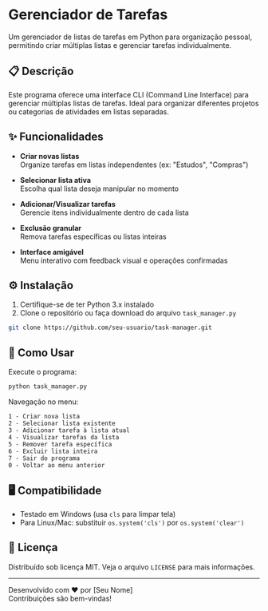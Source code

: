 # Gerenciador de Tarefas

Um gerenciador de listas de tarefas em Python para organização pessoal, permitindo criar múltiplas listas e gerenciar tarefas individualmente.

## 📋 Descrição

Este programa oferece uma interface CLI (Command Line Interface) para gerenciar múltiplas listas de tarefas. Ideal para organizar diferentes projetos ou categorias de atividades em listas separadas.

## ✨ Funcionalidades

- **Criar novas listas**  
  Organize tarefas em listas independentes (ex: "Estudos", "Compras")
  
- **Selecionar lista ativa**  
  Escolha qual lista deseja manipular no momento

- **Adicionar/Visualizar tarefas**  
  Gerencie itens individualmente dentro de cada lista

- **Exclusão granular**  
  Remova tarefas específicas ou listas inteiras

- **Interface amigável**  
  Menu interativo com feedback visual e operações confirmadas

## ⚙️ Instalação

1. Certifique-se de ter Python 3.x instalado
2. Clone o repositório ou faça download do arquivo `task_manager.py`

```bash
git clone https://github.com/seu-usuario/task-manager.git
```

## 🚀 Como Usar

Execute o programa:
```bash
python task_manager.py
```

Navegação no menu:
```
1 - Criar nova lista
2 - Selecionar lista existente
3 - Adicionar tarefa à lista atual
4 - Visualizar tarefas da lista
5 - Remover tarefa específica
6 - Excluir lista inteira
7 - Sair do programa
0 - Voltar ao menu anterior
```

## 🖥 Compatibilidade

- Testado em Windows (usa `cls` para limpar tela)
- Para Linux/Mac: substituir `os.system('cls')` por `os.system('clear')`

## 📄 Licença

Distribuído sob licença MIT. Veja o arquivo `LICENSE` para mais informações.

---

Desenvolvido com ❤️ por [Seu Nome]  
Contribuições são bem-vindas!
